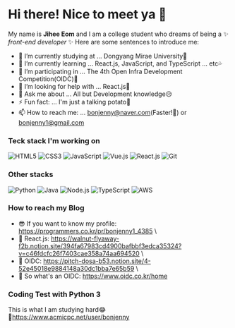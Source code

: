 # Hi there! Nice to meet ya 👋

My name is **Jihee Eom** and I am a college student who dreams of being a ✨ _front-end developer_ ✨
Here are some sentences to introduce me:

- 🔭 I’m currently studying at    ... Dongyang Mirae University🏫
- 🌱 I’m currently learning       ... React.js, JavaScript, and TypeScript ... etc💦
- 👯 I’m participating in         ... The 4th Open Infra Development Competition(OIDC)🎈
- 🤔 I’m looking for help with    ... React.js💙
- 💬 Ask me about                 ... All but Development knowledge😥
- ⚡ Fun fact:                    ... I'm just a talking potato🥔
- 📫 How to reach me:             ... bonjenny@naver.com(Faster!💨) or bonjenny1@gmail.com

### Teck stack I'm working on
![HTML5](https://img.shields.io/badge/-HTML5-d13a11?style=for-the-badge&logo=html5&logoColor=ffffff)
![CSS3](https://img.shields.io/badge/-CSS3-007acc?style=for-the-badge&logo=css3)
![JavaScript](https://img.shields.io/badge/-JavaScript-%23f7df1c?style=for-the-badge&logo=javascript&logoColor=000000&labelColor=%23f7df1c&color=%23ffce5a)
![Vue.js](https://img.shields.io/badge/-Vue.js-3fba79?style=for-the-badge&logo=vue.js&logoColor=ffffff)
![React.js](https://img.shields.io/badge/-React.js-59d8ff?style=for-the-badge&logo=react&logoColor=000000)
![Git](https://img.shields.io/badge/-Git-f05032?style=for-the-badge&logo=git&logoColor=ffffff)

### Other stacks
![Python](https://img.shields.io/badge/-Python-21649c?style=for-the-badge&logo=python&logoColor=ffdb12)
![Java](https://img.shields.io/badge/-Java-b30000?style=for-the-badge&logo=java&logoColor=ffffff)
![Node.js](https://img.shields.io/badge/-Node.js-43853d?style=for-the-badge&logo=Node.js&logoColor=ffffff)
![TypeScript](https://img.shields.io/badge/-Typescript-007acc?style=for-the-badge&logo=typescript&logoColor=ffffff)
![AWS](https://img.shields.io/badge/-AWS-232F3E?style=for-the-badge&logo=AmazonAWS&logoColor=ffffff)

### How to reach my Blog

- 😎 If you want to know my profile: https://programmers.co.kr/pr/bonjenny1_4385 \
- 💙 React.js: https://walnut-flyaway-f2b.notion.site/394fa67983cd4900bafbbf3edca35324?v=c46fdcfc26f7403cae358a74aa694520 \
- 🎈 OIDC: https://pitch-dosa-b53.notion.site/4-52e45018e9884148a30dc1bba7e65b59 \
- 🧨 So what's an OIDC: https://www.oidc.co.kr/home

### Coding Test with Python 3

This is what I am studying hard😂 \
🤍https://www.acmicpc.net/user/bonjenny
